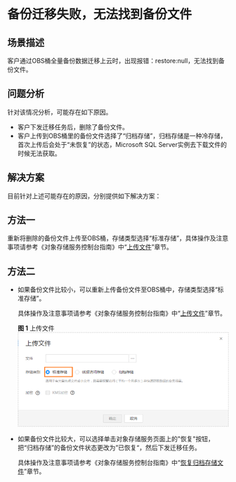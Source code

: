 # 备份迁移失败，无法找到备份文件<a name="drs_13_0002"></a>

## 场景描述<a name="section11624234422"></a>

客户通过OBS桶全量备份数据迁移上云时，出现报错：restore:null，无法找到备份文件。

## 问题分析<a name="section79981426154516"></a>

针对该情况分析，可能存在如下原因。

-   客户下发迁移任务后，删除了备份文件。
-   客户上传到OBS桶里的备份文件选择了“归档存储”，归档存储是一种冷存储，首次上传后会处于“未恢复”的状态，Microsoft SQL Server实例去下载文件的时候无法获取。

## 解决方案<a name="section17186124615472"></a>

目前针对上述可能存在的原因，分别提供如下解决方案：

## 方法一<a name="section06717851014"></a>

重新将删除的备份文件上传至OBS桶，存储类型选择“标准存储”，具体操作及注意事项请参考《对象存储服务控制台指南》中“[上传文件](http://support.huaweicloud.com/usermanual-obs/zh-cn_topic_0045829661.html)”章节。

## 方法二<a name="section10764194413145"></a>

-   如果备份文件比较小，可以重新上传备份文件至OBS桶中，存储类型选择“标准存储”。

    具体操作及注意事项请参考《对象存储服务控制台指南》中“[上传文件](http://support.huaweicloud.com/usermanual-obs/zh-cn_topic_0045829661.html)”章节。

    **图 1**  上传文件<a name="fig12900162671917"></a>  
    ![](figures/上传文件.png "上传文件")

-   如果备份文件比较大，可以选择单击对象存储服务页面上的"恢复"按钮，把“归档存储”的备份文件状态更改为”已恢复“，然后下发迁移任务。

    具体操作及注意事项请参考《对象存储服务控制台指南》中“[恢复归档存储文件](http://support.huaweicloud.com/usermanual-obs/zh-cn_topic_0066088813.html)”章节。


